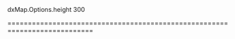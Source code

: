 <!--id-->dxMap.Options.height<!--/id-->
<!--merge--><!--/merge-->
<!--default-->300<!--/default-->
===========================================================================
